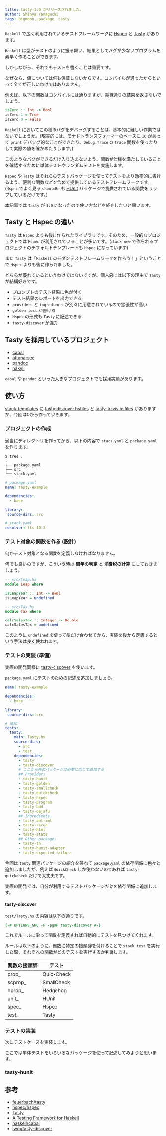 ```yaml
---
title: tasty-1.0 がリリースされました。
author: Shinya Yamaguchi
tags: bigmoon, package, tasty
---
```


`Haskell` で広く利用されているテストフレームワークに [Hspec](http://hspec.github.io/) と [Tasty](http://documentup.com/feuerbach/tasty) があります。

`Haskell` は型がテストのように振る舞い、結果としてバグが少ないプログラムを素早く作ることができます。

しかしながら、それでもテストを書くことは重要です。

なぜなら、値については何も保証しないからです。コンパイルが通ったからといって全てが正しいわけではありません。

例えば、以下の関数はコンパイルには通りますが、期待通りの結果を返さないでしょう。

```haskell
isZero :: Int -> Bool
isZero 1 = True
isZero 0 = False
```

`Haskell` においてこの種のバグをデバッグすることは、基本的に難しい作業ではないでしょうか。(現実的には、モナドトランスフォーマーのベースに `IO` があって `print` デバッグ的なことができたり、`Debug.Trace` の `trace` 関数を使ったりして実際の値を確かめたりします。)

このようなバグができるだけ入り込まないよう、関数が仕様を満たしていることを確認するために単体テストやランダムテストを実施します。

`Hspec` や `Tasty` はそれらのテストパッケージを使ってテストをより効率的に書けるよう、便利な関数などを含めて提供しているテストフレームワークです。(`Hspec` でよく見る `shouldBe` も [HUnit](https://www.stackage.org/package/HUnit) パッケージで提供されている関数をラップしているだけです。)

本記事では `Tasty` が `1.0` になったので使い方などを紹介したいと思います。

<!--more-->

## Tasty と Hspec の違い

`Tasty` は `Hspec` よりも後に作られたライブラリです。そのため、一般的なプロジェクトでは `Hspec` が利用されていることが多いです。(`stack new` で作られるプロジェクトのデフォルトテンプレートも `Hspec` になっています)

また `Tasty` は「`Haskell` のモダンテストフレームワークを作ろう！」ということで `Hspec` よりも後に作られました。

どちらが優れているというわけではないですが、個人的には以下の理由で `Tasty` が結構好きです。

- プロンプトのテスト結果に色が付く
- テスト結果のレポートを出力できる
- `providers` と `ingredients` が別々に用意されているので拡張性が高い
- `golden test` が書ける
- `Hspec` の形式も `Tasty` に記述できる
- `tasty-discover` が強力

## Tasty を採用しているプロジェクト

- [cabal](https://github.com/haskell/cabal)
- [attoparsec](https://github.com/bos/attoparsec)
- [pandoc](https://github.com/jgm/pandoc)
- [hakyll](https://github.com/jaspervdj/hakyll)

`cabal` や `pandoc` といった大きなプロジェクトでも採用実績があります。

## 使い方

[stack-templates](https://github.com/commercialhaskell/stack-templates) に [tasty-discover.hsfiles](https://github.com/commercialhaskell/stack-templates/blob/master/tasty-discover.hsfiles) と [tasty-travis.hsfiles](https://github.com/commercialhaskell/stack-templates/blob/master/tasty-travis.hsfiles) がありますが、今回は0から作っていきます。

### プロジェクトの作成

適当にディレクトリを作ってから、以下の内容で `stack.yaml` と `package.yaml` を作ります。

```shell
$ tree .
.
├── package.yaml
├── src
└── stack.yaml
```

```yaml
# package.yaml
name: tasty-example

dependencies:
  - base

library:
 source-dirs: src
```

```yaml
# stack.yaml
resolver: lts-10.3
```

### テスト対象の関数を作る (設計)

何かテスト対象となる関数を定義しなければなりません。

何でも良いのですが、こういう時は **閏年の判定** と **消費税の計算** にしておきましょう。

```haskell
-- src/Leap.hs
module Leap where

isLeapYear :: Int -> Bool
isLeapYear = undefined
```

```haskell
-- src/Tax.hs
module Tax where

calcSalesTax :: Integer -> Double
calcSalesTax = undefined
```

このように `undefined` を使って型だけ合わせてから、実装を後から定義するという手法は良く使われます。

### テストの実装 (準備)

実際の開発同様に [tasty-discover](https://github.com/lwm/tasty-discover) を使います。

`package.yaml` にテストのための記述を追加しましょう。

```yaml
name: tasty-example

dependencies:
  - base

library:
 source-dirs: src

# 追記
tests:
  tasty:
    main: Tasty.hs
    source-dirs:
      - src
      - test
    dependencies:
      - tasty
      - tasty-discover
      # ここから先のパッケージは必要に応じて追加する
      ## Providers
      - tasty-hunit
      - tasty-golden
      - tasty-smallcheck
      - tasty-quickcheck
      - tasty-hspec
      - tasty-program
      - tasty-bdd
      - tasty-dejafu
      ## Ingredients
      - tasty-ant-xml
      - tasty-rerun
      - tasty-html
      - tasty-stats
      ## Other packages
      - tasty-th
      - tasty-hunit-adapter
      - tasty-expected-failure
```

今回は `tasty` 関連パッケージの紹介を兼ねて `package.yaml` の依存関係に色々と追加しましたが、例えば `QuickCheck` しか使わないのであれば `tasty-quickcheck` だけで大丈夫です。

実際の開発では、自分が利用するテストパッケージだけを依存関係に追加します。

#### tasty-discover

`test/Tasty.hs` の内容は以下の通りです。

```haskell
{-# OPTIONS_GHC -F -pgmF tasty-discover #-}
```

これでルールに沿って関数を定義すれば自動的にテストを見つけてくれます。

ルールは以下のように、関数に特定の接頭辞を付けることで `stack test` を実行した際、それぞれの関数がどのテストを実行するか判断します。

関数の接頭辞 | テスト
-------|-------
prop_ | QuickCheck
scprop_ | SmallCheck
hprop_ | Hedgehog
unit_ | HUnit
spec_ | Hspec
test_ | Tasty

### テストの実装

次にテストケースを実装します。

ここでは単体テストをいろいろなパッケージを使って記述してみようと思います。

### tasty-hunit

## 参考

- [feuerbach/tasty](https://github.com/feuerbach/tasty)
- [hspec/hspec](https://github.com/hspec/hspec/)
- [Tasty](http://documentup.com/feuerbach/tasty)
- [A Testing Framework for Haskell](https://hspec.github.io/)
- [haskell/cabal](https://github.com/haskell/cabal)
- [lwm/tasty-discover](https://github.com/lwm/tasty-discover)